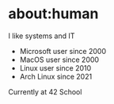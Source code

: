 # about:human

I like systems and IT

- Microsoft user since 2000
- MacOS user since 2000
- Linux user since 2010
- Arch Linux since 2021

Currently at 42 School

<!--
**thewinterman/thewinterman** is a ✨ _special_ ✨ repository because its `README.md` (this file) appears on your GitHub profile.

Here are some ideas to get you started:

- 🔭 I’m currently working on ...
- 🌱 I’m currently learning ...
- 👯 I’m looking to collaborate on ...
- 🤔 I’m looking for help with ...
- 💬 Ask me about ...
- 📫 How to reach me: ...
- 😄 Pronouns: ...
- ⚡ Fun fact: ...
-->

